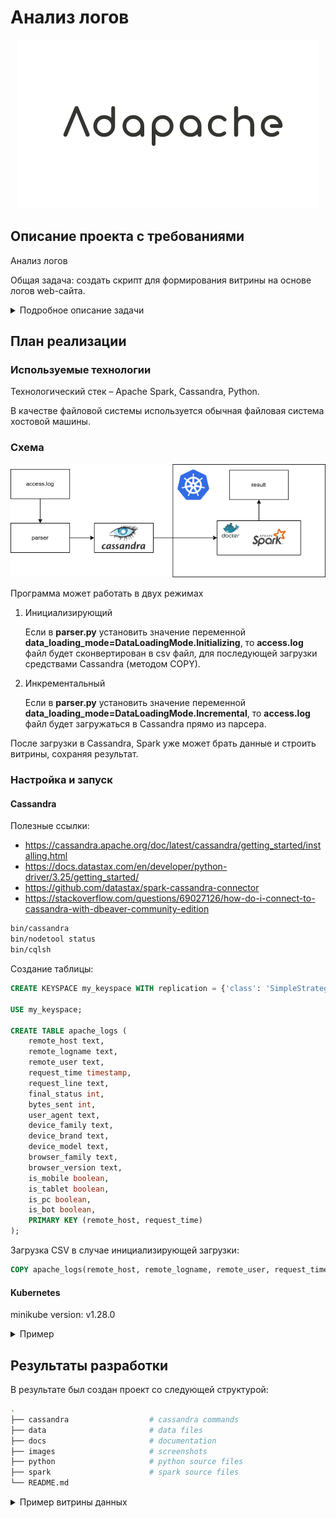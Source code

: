 # Анализ логов

<div align="center">

![Logo](images/logo2.png)

</div>


## Описание проекта с требованиями

Анализ логов

Общая задача: создать скрипт для формирования витрины на основе логов web-сайта.

<details>
  <summary>Подробное описание задачи</summary>


Разработать скрипт формирования витрины следующего содержания:
1. Суррогатный ключ устройства
1. Название устройства
1. Количество пользователей
1. Доля пользователей данного устройства от общего числа пользователей.
1. Количество совершенных действий для данного устройства
1. Доля совершенных действий с данного устройства, относительно других устройств
1. Список из 5 самых популярных браузеров, используемых на данном устройстве различными пользователями, с указанием доли использования для данного браузера относительно остальных браузеров. 
1. Количество ответов сервера отличных от 200 на данном устройстве
1. Для каждого из ответов сервера, отличных от 200, сформировать поле, в котором будет содержаться количество ответов данного типа

Источники:

https://disk.yandex.ru/d/BsdiH3DMTHpPrw

</details>

## План реализации

### Используемые технологии
Технологический стек – Apache Spark, Cassandra, Python.

В качестве файловой системы используется обычная файловая система хостовой машины.

### Схема

![Diagram1](./images/diagram.drawio2.png)

Программа может работать в двух режимах

1. Инициализирующий

    Если в **parser.py** установить значение переменной **data_loading_mode=DataLoadingMode.Initializing**, то **access.log** файл будет сконвертирован в csv файл, для последующей загрузки средствами Cassandra (методом COPY).

2. Инкрементальный

    Если в **parser.py** установить значение переменной **data_loading_mode=DataLoadingMode.Incremental**, то **access.log** файл будет загружаться в Cassandra прямо из парсера.


После загрузки в Cassandra, Spark уже может брать данные и строить витрины, сохраняя результат.


### Настройка и запуск

#### Cassandra

Полезные ссылки:
- https://cassandra.apache.org/doc/latest/cassandra/getting_started/installing.html
- https://docs.datastax.com/en/developer/python-driver/3.25/getting_started/
- https://github.com/datastax/spark-cassandra-connector
- https://stackoverflow.com/questions/69027126/how-do-i-connect-to-cassandra-with-dbeaver-community-edition

```bash
bin/cassandra
bin/nodetool status
bin/cqlsh
```

Создание таблицы:

```sql
CREATE KEYSPACE my_keyspace WITH replication = {'class': 'SimpleStrategy', 'replication_factor': 1};

USE my_keyspace;

CREATE TABLE apache_logs (
    remote_host text,
    remote_logname text,
    remote_user text,
    request_time timestamp,
    request_line text,
    final_status int,
    bytes_sent int,
    user_agent text,
    device_family text,
    device_brand text,
    device_model text,
    browser_family text,
    browser_version text,
    is_mobile boolean,
    is_tablet boolean,
    is_pc boolean,
    is_bot boolean,
    PRIMARY KEY (remote_host, request_time)
);
```

Загрузка CSV в случае инициализирующей загрузки:

```sql
COPY apache_logs(remote_host, remote_logname, remote_user, request_time, request_line, final_status, bytes_sent, user_agent, device_family, device_brand, device_model, browser_family, browser_version, is_mobile, is_tablet, is_pc, is_bot) FROM 'apache logs path' WITH DELIMITER=',' AND HEADER=TRUE;
```

#### Kubernetes

minikube version: v1.28.0

<details>
  <summary>Пример</summary>

```bash
minikube start --driver=docker --mount --mount-string "/dir/to/share:/tmp/apache_logs_analysis"

# Билдим образ:
docker build -f ./docker/Dockerfile -t izair/apache_logs_analysis:1.0.4 .
docker push izair/apache_logs_analysis:1.0.4

# Заранее пулим:
minikube ssh docker pull izair/apache_logs_analysis:1.0.4

# Потом смонтированную папку смонтируем на POD:
export VOLUME_TYPE=hostPath
export VOLUME_NAME=demo-host-mount
export MOUNT_PATH=/tmp/apache_logs_analysis

# Открываем порт 8001:
kubectl proxy

spark-submit \
  --master=k8s://http://127.0.0.1:8001 \
  --deploy-mode cluster \
  --name apache_logs_analysis \
  --class org.example.App \
  --conf "spark.kubernetes.container.image=izair/apache_logs_analysis:1.0.4" \
  --conf spark.kubernetes.driver.volumes.$VOLUME_TYPE.$VOLUME_NAME.mount.path=$MOUNT_PATH \
  --conf spark.kubernetes.driver.volumes.$VOLUME_TYPE.$VOLUME_NAME.options.path=$MOUNT_PATH \
  --conf spark.kubernetes.executor.volumes.$VOLUME_TYPE.$VOLUME_NAME.mount.path=$MOUNT_PATH \
  --conf spark.kubernetes.executor.volumes.$VOLUME_TYPE.$VOLUME_NAME.options.path=$MOUNT_PATH \
  --conf spark.executor.instances=1 \
  --conf spark.driver.memory=512m \
  --conf spark.executor.memory=512m \
  --conf spark.driver.cores=1 \
  --conf spark.executor.cores=1 \
  --conf spark.kubernetes.namespace=default \
  local:///opt/apache_logs_analysis-1.0-jar-with-dependencies.jar

# Смотрим логи:
minikube dashboard
```
</details>

## Результаты разработки
В результате был создан проект со следующей структурой:
```bash
.
├── cassandra                  # cassandra commands
├── data                       # data files
├── docs                       # documentation
├── images                     # screenshots
├── python                     # python source files
├── spark                      # spark source files
└── README.md
```

<details>
  <summary>Пример витрины данных</summary>

  ![data_mart](./images/data_mart.png)

</details>